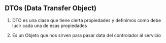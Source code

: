 ## DTOs (Data Transfer Object)

1. DTO es una clase que tiene cierta propiedades y definimos como debe lucir cada una de esas propiedades

2. Es un Objeto que nos sirven para pasar data del controlador al servicio
